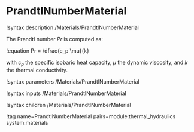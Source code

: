 # PrandtlNumberMaterial

!syntax description /Materials/PrandtlNumberMaterial

The Prandtl number $Pr$ is computed as:

!equation
Pr = \dfrac{c_p \mu}{k}

with $c_p$ the specific isobaric heat capacity, $\mu$ the dynamic viscosity, and $k$ the thermal
conductivity.

!syntax parameters /Materials/PrandtlNumberMaterial

!syntax inputs /Materials/PrandtlNumberMaterial

!syntax children /Materials/PrandtlNumberMaterial

!tag name=PrandtlNumberMaterial pairs=module:thermal_hydraulics system:materials
